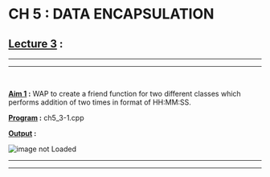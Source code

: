 CH 5 : DATA ENCAPSULATION
=========================

## **<u>Lecture 3</u> :**
***
***
<br>

**<u>Aim 1</u> :** WAP to create a friend function for two different classes
which performs addition of two times in format of
HH:MM:SS.

**<u>Program</u> :** ch5_3-1.cpp

**<u>Output</u> :**

![image not Loaded]()

***
***